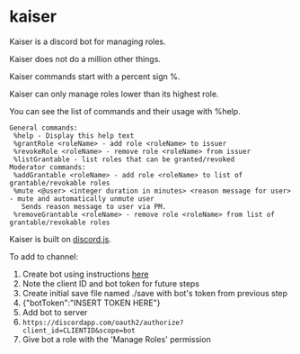 # kaiser
Kaiser is a discord bot for managing roles.

Kaiser does not do a million other things.

Kaiser commands start with a percent sign %.

Kaiser can only manage roles lower than its highest role.

You can see the list of commands and their usage with %help.

```
General commands:
 %help - Display this help text
 %grantRole <roleName> - add role <roleName> to issuer
 %revokeRole <roleName> - remove role <roleName> from issuer
 %listGrantable - list roles that can be granted/revoked
Moderator commands:
 %addGrantable <roleName> - add role <roleName> to list of grantable/revokable roles
 %mute <@user> <integer duration in minutes> <reason message for user> - mute and automatically unmute user
   Sends reason message to user via PM.
 %removeGrantable <roleName> - remove role <roleName> from list of grantable/revokable roles
```

Kaiser is built on [discord.js](https://github.com/hydrabolt/discord.js/).

To add to channel:

1. Create bot using instructions [here](https://github.com/Chikachi/DiscordIntegration/wiki/How-to-get-a-token-and-channel-ID-for-Discord)
 1. Note the client ID and bot token for future steps
2. Create initial save file named ./save with bot's token from previous step
  1. {"botToken":"INSERT TOKEN HERE"}
3. Add bot to server
  1. `https://discordapp.com/oauth2/authorize?client_id=CLIENTID&scope=bot`
4. Give bot a role with the 'Manage Roles' permission

